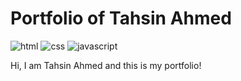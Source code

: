 # Portfolio of Tahsin Ahmed

![html](https://img.shields.io/badge/HTML-5.0-C70A0C?style=for-the-badges&logo=HTML) ![css](https://img.shields.io/badge/CSS-3.0-4285F4$?style=for-the-badges&logo=CSS) ![javascript](https://img.shields.io/badge/JavaScript-ES14-FF5733$?style=for-the-badges&logo=JavaScript)

Hi, I am Tahsin Ahmed and this is my portfolio!
